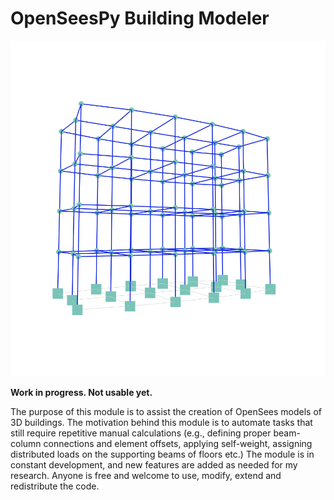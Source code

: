 # OpenSeesPy Building Modeler

![Screenshot](/img/teaser_image.png)

**Work in progress. Not usable yet.**

The purpose of this module is to assist the creation of OpenSees models of 3D buildings. The motivation behind this module is to automate tasks that still require repetitive manual calculations (e.g., defining proper beam-column connections and element offsets, applying self-weight, assigning distributed loads on the supporting beams of floors etc.) The module is in constant development, and new features are added as needed for my research. Anyone is free and welcome to use, modify, extend and redistribute the code.
